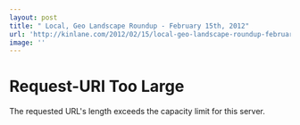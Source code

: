 ```yaml
---
layout: post
title: " Local, Geo Landscape Roundup - February 15th, 2012"
url: 'http://kinlane.com/2012/02/15/local-geo-landscape-roundup-february-15th-2012/'
image: ''
---
```


<!DOCTYPE HTML PUBLIC "-//IETF//DTD HTML 2.0//EN">
<html><head>
<title>414 Request-URI Too Large</title>
</head><body>
<h1>Request-URI Too Large</h1>
<p>The requested URL's length exceeds the capacity
limit for this server.<br />
</p>
</body></html>
